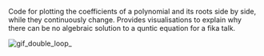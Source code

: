 Code for plotting the coefficients of a polynomial and its roots side by side, while they continuously change.
Provides visualisations to explain why there can be no algebraic solution to a quntic equation for a fika talk.


![gif_double_loop_](https://github.com/SebastianBruijns/fika-quintic/assets/23017524/b138e47f-8c34-4f6d-8dc7-ffffa41fba3f)
